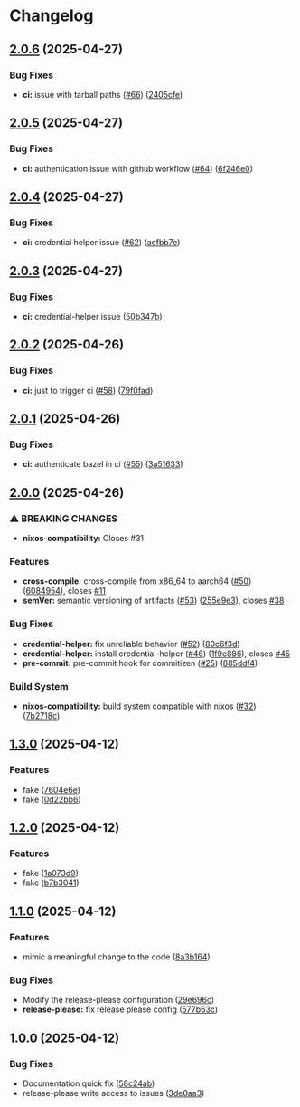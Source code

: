 # Changelog

## [2.0.6](https://github.com/alemoreno991/BazelStarterTemplate/compare/v2.0.5...v2.0.6) (2025-04-27)


### Bug Fixes

* **ci:** issue with tarball paths ([#66](https://github.com/alemoreno991/BazelStarterTemplate/issues/66)) ([2405cfe](https://github.com/alemoreno991/BazelStarterTemplate/commit/2405cfedb2aeda0e13550ca6f1bb08148deaf497))

## [2.0.5](https://github.com/alemoreno991/BazelStarterTemplate/compare/v2.0.4...v2.0.5) (2025-04-27)


### Bug Fixes

* **ci:** authentication issue with github workflow ([#64](https://github.com/alemoreno991/BazelStarterTemplate/issues/64)) ([6f246e0](https://github.com/alemoreno991/BazelStarterTemplate/commit/6f246e0b835a479c09c7e6f9c3eabb4386d27b69))

## [2.0.4](https://github.com/alemoreno991/BazelStarterTemplate/compare/v2.0.3...v2.0.4) (2025-04-27)


### Bug Fixes

* **ci:** credential helper issue ([#62](https://github.com/alemoreno991/BazelStarterTemplate/issues/62)) ([aefbb7e](https://github.com/alemoreno991/BazelStarterTemplate/commit/aefbb7e4e7aa0d429e52d7dc2637ea1e88928cdc))

## [2.0.3](https://github.com/alemoreno991/BazelStarterTemplate/compare/v2.0.2...v2.0.3) (2025-04-27)


### Bug Fixes

* **ci:** credential-helper issue ([50b347b](https://github.com/alemoreno991/BazelStarterTemplate/commit/50b347b4569e416629e97011fe69dfaf5e381b03))

## [2.0.2](https://github.com/alemoreno991/BazelStarterTemplate/compare/v2.0.1...v2.0.2) (2025-04-26)


### Bug Fixes

* **ci:** just to trigger ci ([#58](https://github.com/alemoreno991/BazelStarterTemplate/issues/58)) ([79f0fad](https://github.com/alemoreno991/BazelStarterTemplate/commit/79f0fad99236e9e30e59a1b78f9580d81e034c0f))

## [2.0.1](https://github.com/alemoreno991/BazelStarterTemplate/compare/v2.0.0...v2.0.1) (2025-04-26)


### Bug Fixes

* **ci:** authenticate bazel in ci ([#55](https://github.com/alemoreno991/BazelStarterTemplate/issues/55)) ([3a51633](https://github.com/alemoreno991/BazelStarterTemplate/commit/3a516338cefebbbdfb2d87be22d1e0e0ae511f16))

## [2.0.0](https://github.com/alemoreno991/BazelStarterTemplate/compare/v1.3.0...v2.0.0) (2025-04-26)


### ⚠ BREAKING CHANGES

* **nixos-compatibility:** Closes #31

### Features

* **cross-compile:** cross-compile from x86_64 to aarch64 ([#50](https://github.com/alemoreno991/BazelStarterTemplate/issues/50)) ([6084954](https://github.com/alemoreno991/BazelStarterTemplate/commit/608495419391c722bc43a44579c1bdab748c0122)), closes [#11](https://github.com/alemoreno991/BazelStarterTemplate/issues/11)
* **semVer:** semantic versioning of artifacts ([#53](https://github.com/alemoreno991/BazelStarterTemplate/issues/53)) ([255e9e3](https://github.com/alemoreno991/BazelStarterTemplate/commit/255e9e3c45f0768ff91ca10c1cc4b9266dc77519)), closes [#38](https://github.com/alemoreno991/BazelStarterTemplate/issues/38)


### Bug Fixes

* **credential-helper:** fix unreliable behavior ([#52](https://github.com/alemoreno991/BazelStarterTemplate/issues/52)) ([80c6f3d](https://github.com/alemoreno991/BazelStarterTemplate/commit/80c6f3d3f0f8ac613a9e31a95424ab887461842f))
* **credential-helper:** install credential-helper ([#46](https://github.com/alemoreno991/BazelStarterTemplate/issues/46)) ([1f9e886](https://github.com/alemoreno991/BazelStarterTemplate/commit/1f9e88677e42c90518b96f9e2cff12abdc158d2c)), closes [#45](https://github.com/alemoreno991/BazelStarterTemplate/issues/45)
* **pre-commit:** pre-commit hook for commitizen ([#25](https://github.com/alemoreno991/BazelStarterTemplate/issues/25)) ([885ddf4](https://github.com/alemoreno991/BazelStarterTemplate/commit/885ddf4f8eb636c42e9d327574b5db0bbeebb569))


### Build System

* **nixos-compatibility:** build system compatible with nixos ([#32](https://github.com/alemoreno991/BazelStarterTemplate/issues/32)) ([7b2718c](https://github.com/alemoreno991/BazelStarterTemplate/commit/7b2718cbbb39e8647a597e85ddb7ffcbfb4d5ad1))

## [1.3.0](https://github.com/alemoreno991/BazelStarterTemplate/compare/v1.2.0...v1.3.0) (2025-04-12)


### Features

* fake ([7604e6e](https://github.com/alemoreno991/BazelStarterTemplate/commit/7604e6eb97e726eacac528b7cf4a604cf1462b2e))
* fake ([0d22bb6](https://github.com/alemoreno991/BazelStarterTemplate/commit/0d22bb618686e9cd76ba2e83bf295a0ddd15fccd))

## [1.2.0](https://github.com/alemoreno991/BazelStarterTemplate/compare/v1.1.0...v1.2.0) (2025-04-12)


### Features

* fake ([1a073d9](https://github.com/alemoreno991/BazelStarterTemplate/commit/1a073d92ddbfd504e4f81459fb2f5321eb32566d))
* fake ([b7b3041](https://github.com/alemoreno991/BazelStarterTemplate/commit/b7b3041fa40239bef9df23336252b33f88715b5a))

## [1.1.0](https://github.com/alemoreno991/BazelStarterTemplate/compare/v1.0.0...v1.1.0) (2025-04-12)


### Features

* mimic a meaningful change to the code ([8a3b164](https://github.com/alemoreno991/BazelStarterTemplate/commit/8a3b16469058068ea4275c1adbd8d20ad83fa895))


### Bug Fixes

* Modify the release-please configuration ([29e696c](https://github.com/alemoreno991/BazelStarterTemplate/commit/29e696c51021d1b31f80a5d12cbfe52e63a017d3))
* **release-please:** fix release please config ([577b63c](https://github.com/alemoreno991/BazelStarterTemplate/commit/577b63c9611f3a9874cc62523f6540ce25e28fd2))

## 1.0.0 (2025-04-12)


### Bug Fixes

* Documentation quick fix ([58c24ab](https://github.com/alemoreno991/BazelStarterTemplate/commit/58c24abd3613ac6c2ffaea5ced92b8d84c70499c))
* release-please write access to issues ([3de0aa3](https://github.com/alemoreno991/BazelStarterTemplate/commit/3de0aa3a5814c65779db416b8d9a42637b03606c))
